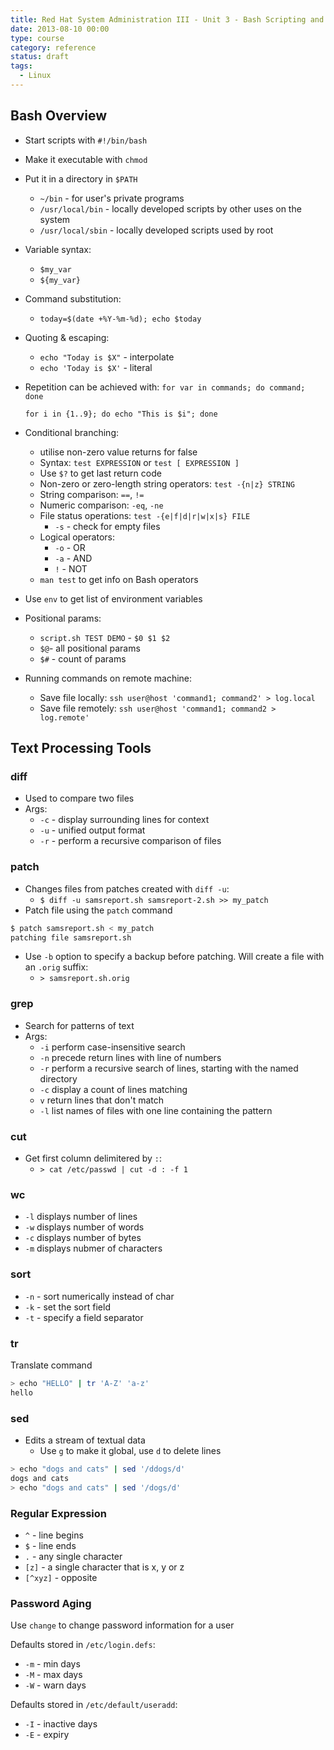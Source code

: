 ```yaml
---
title: Red Hat System Administration III - Unit 3 - Bash Scripting and Tools
date: 2013-08-10 00:00
type: course
category: reference
status: draft
tags:
  - Linux
---
```


## Bash Overview

* Start scripts with `#!/bin/bash`
* Make it executable with `chmod`
* Put it in a directory in `$PATH`
    * `~/bin` - for user's private programs
    * `/usr/local/bin` - locally developed scripts by other uses on the system
    * `/usr/local/sbin` - locally developed scripts used by root
* Variable syntax:
    * `$my_var`
    * `${my_var}`
* Command substitution:
    * `today=$(date +%Y-%m-%d); echo $today`
* Quoting & escaping:
    * `echo "Today is $X"` - interpolate
    * `echo 'Today is $X'` - literal
* Repetition can be achieved with: `for var in commands; do command; done`

    `for i in {1..9}; do echo "This is $i"; done`

* Conditional branching:
    * utilise non-zero value returns for false
    * Syntax: `test EXPRESSION` or `test [ EXPRESSION ]`
    * Use `$?` to get last return code
    * Non-zero or zero-length string operators: `test -{n|z} STRING`
    * String comparison: `==`, `!=`
    * Numeric comparison: `-eq`, `-ne`
    * File status operations: `test -{e|f|d|r|w|x|s} FILE`
        * `-s` - check for empty files
    * Logical operators:
        * `-o` - OR
        * `-a` - AND
        * `!` - NOT
    * `man test` to get info on Bash operators
* Use `env` to get list of environment variables
* Positional params:
    * `script.sh TEST DEMO` - `$0 $1 $2`
    * `$@`- all positional params
    * `$#` - count of params
* Running commands on remote machine:
    * Save file locally:
       `ssh user@host 'command1; command2' > log.local`
    * Save file remotely:
        `ssh user@host 'command1; command2 > log.remote'`

## Text Processing Tools

### diff

* Used to compare two files
* Args:
    * `-c` - display surrounding lines for context
    * `-u` - unified output format
    * `-r` - perform a recursive comparison of files

### patch

* Changes files from patches created with `diff -u`:
    * `$ diff -u samsreport.sh samsreport-2.sh >> my_patch`
* Patch file using the `patch` command

```bash
$ patch samsreport.sh < my_patch
patching file samsreport.sh
```

* Use `-b` option to specify a backup before patching. Will create a file with an `.orig` suffix:
    * `> samsreport.sh.orig`

### grep

* Search for patterns of text
* Args:
    * `-i` perform case-insensitive search
    * `-n` precede return lines with line of numbers
    * `-r` perform a recursive search of lines, starting with the named directory
    * `-c` display a count of lines matching
    * `v` return lines that don't match
    * `-l` list names of files with one line containing the pattern

### cut

* Get first column delimitered by `:`:
    * ```> cat /etc/passwd | cut -d : -f 1```

### wc

* `-l` displays number of lines
* `-w` displays number of words
* `-c` displays number of bytes
* `-m` displays nubmer of characters

### sort

* `-n` - sort numerically instead of char
* `-k` - set the sort field
* `-t` - specify a field separator

### tr

Translate command

```bash
> echo "HELLO" | tr 'A-Z' 'a-z'
hello
```

### sed

* Edits a stream of textual data
    * Use ```g``` to make it global, use ```d``` to delete lines

```bash
> echo "dogs and cats" | sed '/ddogs/d'
dogs and cats
> echo "dogs and cats" | sed '/dogs/d'
```

### Regular Expression

* `^` - line begins
* `$` - line ends
* `.` - any single character
* `[z]` - a single character that is x, y or z
* `[^xyz]` - opposite

### Password Aging

Use `change` to change password information for a user

Defaults stored in `/etc/login.defs`:

* `-m` - min days
* `-M` - max days
* `-W` - warn days

Defaults stored in `/etc/default/useradd`:

* `-I` - inactive days
* `-E` - expiry
